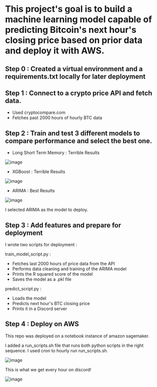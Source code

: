# This project's goal is to build a machine learning model capable of predicting Bitcoin's next hour's closing price based on prior data and deploy it with AWS.

## Step 0 : Created a virtual environment and a requirements.txt locally for later deployment

## Step 1 : Connect to a crypto price API and fetch data.

- Used cryptocompare.com
- Fetches past 2000 hours of hourly BTC data

## Step 2 : Train and test 3 different models to compare performance and select the best one.

- Long Short Term Memory : Terrible Results

![image](https://github.com/alxndrfly/BTC_MLOps/assets/135460292/58242c3b-223c-498f-aabf-c60ea51f8dc6)

- XGBoost : Terrible Results

![image](https://github.com/alxndrfly/BTC_MLOps/assets/135460292/d79ebe5b-eccc-4f3e-8a43-2255c4422f1e)

- ARIMA : Best Results

![image](https://github.com/alxndrfly/BTC_MLOps/assets/135460292/4225b50d-dc2b-46af-9dd5-8beb6beb403a)


I selected ARIMA as the model to deploy.

## Step 3 : Add features and prepare for deployment

I wrote two scripts for deployment :

train_model_script.py : 
- Fetches last 2000 hours of price data from the API
- Performs data cleaning and training of the ARIMA model
- Prints the R squared score of the model
- Saves the model as a .pkl file

predict_script.py :
- Loads the model
- Predicts next hour's BTC closing price
- Prints it in a Discord server

## Step 4 : Deploy on AWS

This repo was deployed on a notebook instance of amazon sagemaker.

I added a run_scripts.sh file that runs both python scripts in the right sequence.
I used cron to hourly run run_scripts.sh.

![image](https://github.com/alxndrfly/BTC_MLOps/assets/135460292/bea1b845-d246-4ac9-89c1-12fc63323ce1)

This is what we get every hour on discord!

![image](https://github.com/alxndrfly/BTC_MLOps/assets/135460292/42c2f5a1-3a61-49f1-bd90-aae5f4b49530)
